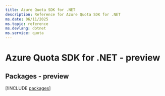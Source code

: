 ```yaml
---
title: Azure Quota SDK for .NET
description: Reference for Azure Quota SDK for .NET
ms.date: 06/11/2025
ms.topic: reference
ms.devlang: dotnet
ms.service: quota
---
```

# Azure Quota SDK for .NET - preview
## Packages - preview
[!INCLUDE [packages](quota-index.md)]